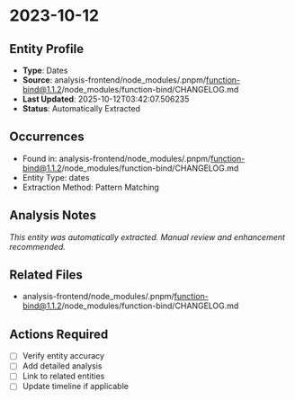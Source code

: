 # 2023-10-12

## Entity Profile
- **Type**: Dates
- **Source**: analysis-frontend/node_modules/.pnpm/function-bind@1.1.2/node_modules/function-bind/CHANGELOG.md
- **Last Updated**: 2025-10-12T03:42:07.506235
- **Status**: Automatically Extracted

## Occurrences
- Found in: analysis-frontend/node_modules/.pnpm/function-bind@1.1.2/node_modules/function-bind/CHANGELOG.md
- Entity Type: dates
- Extraction Method: Pattern Matching

## Analysis Notes
*This entity was automatically extracted. Manual review and enhancement recommended.*

## Related Files
- analysis-frontend/node_modules/.pnpm/function-bind@1.1.2/node_modules/function-bind/CHANGELOG.md

## Actions Required
- [ ] Verify entity accuracy
- [ ] Add detailed analysis
- [ ] Link to related entities
- [ ] Update timeline if applicable
